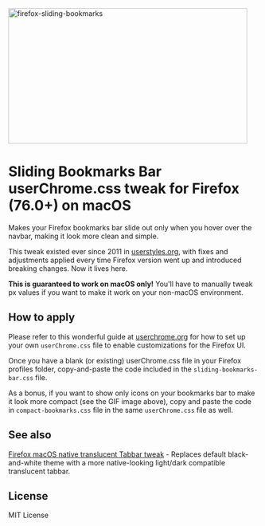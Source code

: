 <img src="https://user-images.githubusercontent.com/2870726/81133027-5820eb80-8f8b-11ea-813c-f28c0543f0c0.gif" alt="firefox-sliding-bookmarks" width="480" height="272" />

# Sliding Bookmarks Bar userChrome.css tweak for Firefox (76.0+) on macOS

Makes your Firefox bookmarks bar slide out only when you hover over the navbar, making it look more clean and simple.

This tweak existed ever since 2011 in [userstyles.org](https://userstyles.org/styles/48051/firefox-sliding-bookmarks-bar-mac), with fixes and adjustments applied every time Firefox version went up and introduced breaking changes. Now it lives here.

**This is guaranteed to work on macOS only!**
You'll have to manually tweak px values if you want to make it work on your non-macOS environment.

## How to apply

Please refer to this wonderful guide at [userchrome.org](https://www.userchrome.org/how-create-userchrome-css.html) for how to set up your own `userChrome.css` file to enable customizations for the Firefox UI.

Once you have a blank (or existing) userChrome.css file in your Firefox profiles folder, copy-and-paste the code included in the `sliding-bookmarks-bar.css` file. 

As a bonus, if you want to show only icons on your bookmarks bar to make it look more compact (see the GIF image above), copy and paste the code in `compact-bookmarks.css` file in the same `userChrome.css` file as well.

## See also
[Firefox macOS native translucent Tabbar tweak](https://github.com/zvuc/firefox-macos-native-tabbar) - Replaces default black-and-white theme with a more native-looking light/dark compatible translucent tabbar.

## License
MIT License
